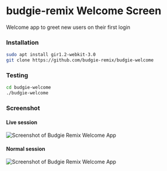budgie-remix Welcome Screen
===========================

Welcome app to greet new users on their first login


### Installation

```sh
sudo apt install gir1.2-webkit-3.0
git clone https://github.com/budgie-remix/budgie-welcome
```

### Testing

```sh
cd budgie-welcome
./budgie-welcome
```

### Screenshot
#### Live session
![Screenshot of Budgie Remix Welcome App](https://raw.githubusercontent.com/budgie-remix/budgie-welcome/master/screenshot-live-session.png)

#### Normal session
![Screenshot of Budgie Remix Welcome App](https://raw.githubusercontent.com/budgie-remix/budgie-welcome/master/screenshot-normal-session.png)
